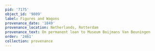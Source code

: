 ```yaml
---
pid: '7175'
object_id: '9809'
label: Figures and Wagons
provenance_date: '1849'
provenance_location: Netherlands, Rotterdam
provenance_text: On permanent loan to Museum Boijmans Van Beuningen
order: '2461'
collection: provenance
---
```

